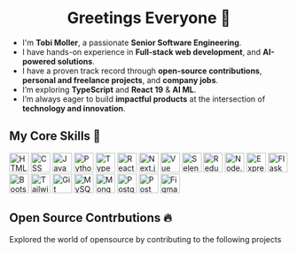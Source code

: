 <h1 align="center">
  Greetings Everyone 👋
</h1>

- I'm **Tobi Moller**, a passionate **Senior Software Engineering**.
- I have hands-on experience in **Full-stack web development**, and **AI-powered solutions**.
- I have a proven track record through **open-source contributions**, **personal and freelance projects**, and **company jobs**.
- I’m exploring **TypeScript** and **React 19** & **AI ML**.
- I’m always eager to build **impactful products** at the intersection of **technology and innovation**.

## My Core Skills 🔧

<img
  width="35px"
  src="https://raw.githubusercontent.com/rahulbanerjee26/githubAboutMeGenerator/main/icons/html.svg"
  title="HTML"
/>
<img
  width="35px"
  src="https://raw.githubusercontent.com/rahulbanerjee26/githubAboutMeGenerator/main/icons/css.svg"
  title="CSS"
/>
<img
    width="35px"
    src="https://raw.githubusercontent.com/rahulbanerjee26/githubAboutMeGenerator/main/icons/javascript.svg"
    title="JavaScript"
  />
<img
  width="35px"
  src="https://raw.githubusercontent.com/rahulbanerjee26/githubAboutMeGenerator/main/icons/python.svg"
  title="Python"
/>
<img
    width="35px"
    src="https://raw.githubusercontent.com/rahulbanerjee26/githubAboutMeGenerator/main/icons/typescript.svg"
    title="TypeScript"
  />
<img
  width="35px"
  src="https://raw.githubusercontent.com/rahulbanerjee26/githubAboutMeGenerator/main/icons/reactjs.svg"
  title="React"
  />
<img
  width="35px"
  src="https://raw.githubusercontent.com/rahulbanerjee26/githubAboutMeGenerator/main/icons/nextjs.svg"
  style="background: white"
  title="Next.js"
/>
<img
  width="35px"
  src="https://raw.githubusercontent.com/rahulbanerjee26/githubAboutMeGenerator/main/icons/vuejs.svg"
  title="Vue"
/>
<img
  width="35px"
  src="https://raw.githubusercontent.com/rahulbanerjee26/githubAboutMeGenerator/main/icons/selenium.svg"
  title="Selenium"
/>
<img
  width="35px"
  src="https://raw.githubusercontent.com/rahulbanerjee26/githubAboutMeGenerator/main/icons/redux.svg"
  title="Redux"
/>
<img
  width="35px"
  src="https://raw.githubusercontent.com/rahulbanerjee26/githubAboutMeGenerator/main/icons/nodejs.svg"
  title="Node.js"
/>
<img
  width="35px"
  src="https://raw.githubusercontent.com/rahulbanerjee26/githubAboutMeGenerator/main/icons/express.svg"
  style="background: white"
  title="Express.js"
/>
<img
  width="35px"
  src="https://raw.githubusercontent.com/rahulbanerjee26/githubAboutMeGenerator/main/icons/flask.svg"
  title="Flask"
/>
<img
  width="35px"
  src="https://raw.githubusercontent.com/rahulbanerjee26/githubAboutMeGenerator/main/icons/bootstrap.svg"
  title="Bootstrap"
/>
<img
  width="35px"
  src="https://raw.githubusercontent.com/rahulbanerjee26/githubAboutMeGenerator/main/icons/tailwind.svg"
  title="Tailwind CSS"
/>
<img
  width="35px"
  src="https://raw.githubusercontent.com/rahulbanerjee26/githubAboutMeGenerator/main/icons/git.svg"
  title="Git"
/>
<img
  width="35px"
  src="https://raw.githubusercontent.com/rahulbanerjee26/githubAboutMeGenerator/main/icons/mysql.svg"
  title="MySQL"
/>
<img
  width="35px"
  src="https://raw.githubusercontent.com/rahulbanerjee26/githubAboutMeGenerator/main/icons/mongodb.svg"
  title="MongoDB"
/>
<img
  width="35px"
  src="https://raw.githubusercontent.com/rahulbanerjee26/githubAboutMeGenerator/main/icons/postgresql.svg"
  title="PostgreSQL"
/>
<img
  width="35px"
  src="https://raw.githubusercontent.com/rahulbanerjee26/githubAboutMeGenerator/main/icons/postman.svg"
  title="Postman"
/>
<img
  width="35px"
  src="https://raw.githubusercontent.com/rahulbanerjee26/githubAboutMeGenerator/main/icons/figma.svg"
  title="Figma"
/>

## Open Source Contrbutions 🔥

Explored the world of opensource by contributing to the following projects

